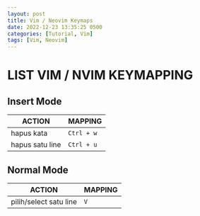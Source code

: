 ```yaml
---
layout: post
title: Vim / Neovim Keymaps
date: 2022-12-23 13:35:25 0500
categories: [Tutorial, Vim]
tags: [Vim, Neovim]
---
```

# LIST VIM / NVIM KEYMAPPING

## Insert Mode
| ACTION                    | MAPPING      |
| -------------------       |------------- |
| hapus kata                |  `Ctrl + w`  |
| hapus satu line           |  `Ctrl + u`  |

## Normal Mode
| ACTION                    | MAPPING      |
| -------------------       |------------- |
| pilih/select satu line    |  `V`         |
